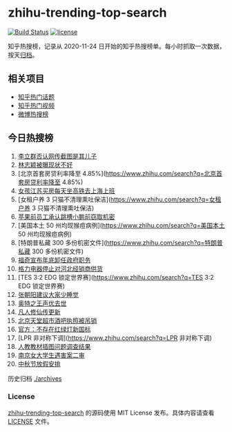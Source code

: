 # zhihu-trending-top-search

[![Build Status](https://github.com/justjavac/zhihu-trending-top-search/workflows/ci/badge.svg?branch=main)](https://github.com/justjavac/zhihu-trending-top-search/actions)
[![license](https://img.shields.io/github/license/justjavac/zhihu-trending-top-search)](https://github.com/justjavac/zhihu-trending-top-search/blob/main/LICENSE)

知乎热搜榜，记录从 2020-11-24 日开始的知乎热搜榜单。每小时抓取一次数据，按天[归档](./archives)。

## 相关项目

- [知乎热门话题](https://github.com/justjavac/zhihu-trending-hot-questions)
- [知乎热门视频](https://github.com/justjavac/zhihu-trending-hot-video)
- [微博热搜榜](https://github.com/justjavac/weibo-trending-hot-search)

## 今日热搜榜

<!-- BEGIN -->
<!-- 最后更新时间 Tue Aug 23 2022 23:08:24 GMT+0800 (China Standard Time) -->

1. [李立群否认网传截图是其儿子](https://www.zhihu.com/search?q=李立群否认网传截图是其儿子)
1. [林志颖被曝现状不好](https://www.zhihu.com/search?q=林志颖被曝现状不好)
1. [北京首套房贷利率降至 4.85%](https://www.zhihu.com/search?q=北京首套房贷利率降至 4.85%)
1. [女孩江苏买房每天坐高铁去上海上班](https://www.zhihu.com/search?q=女孩江苏买房每天坐高铁去上海上班)
1. [女租户养 3 只猫不清理熏吐保洁](https://www.zhihu.com/search?q=女租户养 3 只猫不清理熏吐保洁)
1. [苹果前员工承认跳槽小鹏前窃取机密](https://www.zhihu.com/search?q=苹果前员工承认跳槽小鹏前窃取机密)
1. [美国本土 50 州均现猴痘病例](https://www.zhihu.com/search?q=美国本土 50 州均现猴痘病例)
1. [特朗普私藏 300 多份机密文件](https://www.zhihu.com/search?q=特朗普私藏 300 多份机密文件)
1. [福奇宣布年底卸任政府职务](https://www.zhihu.com/search?q=福奇宣布年底卸任政府职务)
1. [格力电器停止对河北经销商供货](https://www.zhihu.com/search?q=格力电器停止对河北经销商供货)
1. [TES 3:2 EDG 锁定世界赛](https://www.zhihu.com/search?q=TES 3:2 EDG 锁定世界赛)
1. [张朝阳建议大家少睡觉](https://www.zhihu.com/search?q=张朝阳建议大家少睡觉)
1. [奥特之王声优去世](https://www.zhihu.com/search?q=奥特之王声优去世)
1. [凡人修仙传更新](https://www.zhihu.com/search?q=凡人修仙传更新)
1. [北京天堂超市酒吧执照被吊销](https://www.zhihu.com/search?q=北京天堂超市酒吧执照被吊销)
1. [官方：不存在红绿灯新国标](https://www.zhihu.com/search?q=官方：不存在红绿灯新国标)
1. [LPR 非对称下调](https://www.zhihu.com/search?q=LPR 非对称下调)
1. [人教教材插图问题调查结果](https://www.zhihu.com/search?q=人教教材插图问题调查结果)
1. [南京女大学生遇害案二审](https://www.zhihu.com/search?q=南京女大学生遇害案二审)
1. [中秋节放假安排](https://www.zhihu.com/search?q=中秋节放假安排)

<!-- END -->

历史归档 [./archives](./archives)

### License

[zhihu-trending-top-search](https://github.com/justjavac/zhihu-trending-top-search)
的源码使用 MIT License 发布。具体内容请查看 [LICENSE](./LICENSE) 文件。
